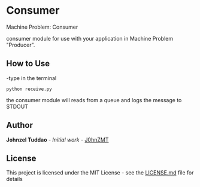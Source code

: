 # Consumer
Machine Problem: Consumer

consumer module for use with your application in Machine Problem "Producer".

## How to Use
-type in the terminal 
```
python receive.py 
```
the consumer module will reads from a queue and logs the message to STDOUT
## Author
**Johnzel Tuddao** - *Initial work* - [J0hnZMT](https://github.com/J0hnZMT)

## License
This project is licensed under the MIT License - see the [LICENSE.md](LICENSE.md) file for details

